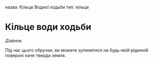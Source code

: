 назва: Кільце Водної ходьби тип: кільце

# Кільце води ходьби
_Дзвінок_

Під час цього обручки, ви можете зупинитися на будь-якій рідинній поверхні наче тверда земля. 